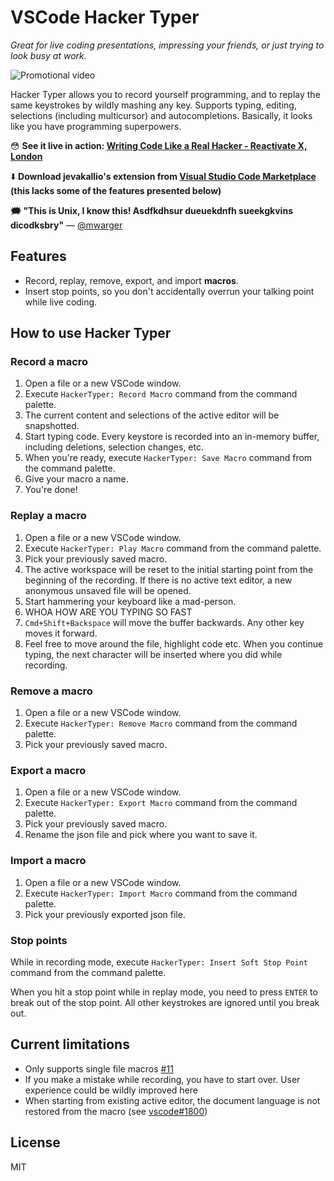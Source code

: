 # VSCode Hacker Typer

_Great for live coding presentations, impressing your friends, or just trying to look busy at work._

![Promotional video](docs/hackertyper-video.gif)

Hacker Typer allows you to record yourself programming, and to replay the same keystrokes by wildly mashing any key. Supports typing, editing, selections (including multicursor) and autocompletions. Basically, it looks like you have programming superpowers.

😳 **See it live in action: [Writing Code Like a Real Hacker - Reactivate X, London](https://www.youtube.com/watch?v=ulnC-SDBDKE)**

⬇️ **Download jevakallio's extension from [Visual Studio Code Marketplace](https://marketplace.visualstudio.com/items?itemName=jevakallio.vscode-hacker-typer) (this lacks some of the features presented below)**

**🗯 "This is Unix, I know this! Asdfkdhsur dueuekdnfh sueekgkvins dicodksbry"** — [@mwarger](https://twitter.com/mwarger)

## Features

- Record, replay, remove, export, and import **macros**.
- Insert stop points, so you don't accidentally overrun your talking point while live coding.

## How to use Hacker Typer

### Record a macro

1. Open a file or a new VSCode window.
2. Execute `HackerTyper: Record Macro` command from the command palette.
3. The current content and selections of the active editor will be snapshotted.
4. Start typing code. Every keystore is recorded into an in-memory buffer, including deletions, selection changes, etc.
5. When you're ready, execute `HackerTyper: Save Macro` command from the command palette.
6. Give your macro a name.
7. You're done!

### Replay a macro

1. Open a file or a new VSCode window.
2. Execute `HackerTyper: Play Macro` command from the command palette.
3. Pick your previously saved macro.
4. The active workspace will be reset to the initial starting point from the beginning of the recording. If there is no active text editor, a new anonymous unsaved file will be opened.
5. Start hammering your keyboard like a mad-person.
6. WHOA HOW ARE YOU TYPING SO FAST
7. `Cmd+Shift+Backspace` will move the buffer backwards. Any other key moves it forward.
8. Feel free to move around the file, highlight code etc. When you continue typing, the next character will be inserted where you did while recording.

### Remove a macro

1. Open a file or a new VSCode window.
2. Execute `HackerTyper: Remove Macro` command from the command palette.
3. Pick your previously saved macro.

### Export a macro

1. Open a file or a new VSCode window.
2. Execute `HackerTyper: Export Macro` command from the command palette.
3. Pick your previously saved macro.
4. Rename the json file and pick where you want to save it.

### Import a macro

1. Open a file or a new VSCode window.
2. Execute `HackerTyper: Import Macro` command from the command palette.
3. Pick your previously exported json file.

### Stop points

While in recording mode, execute `HackerTyper: Insert Soft Stop Point` command from the command palette.

When you hit a stop point while in replay mode, you need to press `ENTER` to break out of the stop point. All other keystrokes are ignored until you break out.

## Current limitations

- Only supports single file macros [#11](https://github.com/jevakallio/vscode-hacker-typer/issues/11)
- If you make a mistake while recording, you have to start over. User experience could be wildly improved here
- When starting from existing active editor, the document language is not restored from the macro (see [vscode#1800](https://github.com/Microsoft/vscode/issues/1800))

## License

MIT
